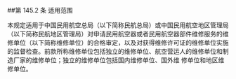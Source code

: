 ##第 145.2 条 适用范围

本规定适用于中国民用航空总局（以下简称民航总局）或中国民用航空地区管理局（以下简称民航地区管理局）对申请民用航空器或者民用航空器部件维修服务的维修单位（以下简称维修单位）的合格审定，以及对获得维修许可证的维修单位实施的监督检查。前款所称维修单位包括独立的维修单位、航空营运人的维修单位和制造厂家的维修单位；独立的维修单位包括国内维修单位、国外维
修单位和地区维修单位。
